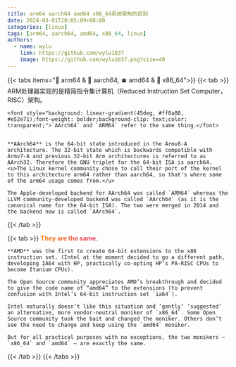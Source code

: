 ```yaml
---
title: arm64 aarch64 amd64 x86_64系统架构的区别
date: 2024-03-01T20:05:09+08:00
categories: [linux]
tags: [arm64, aarch64, amd64, x86_64, linux]
authors:
  - name: wylu
    link: https://github.com/wylu1037
    image: https://github.com/wylu1037.png?size=40
---
```


{{< tabs items="🍋 arm64 & 🍓 aarch64, 🫐 amd64 & 🍑 x86_64">}}
  {{< tab >}}
    ARM处理器实现的是精简指令集计算机（Reduced Instruction Set Computer，RISC）架构。

    <font style="background: linear-gradient(45deg, #ff8a00, #e52e71);font-weight: bolder;background-clip: text;color: transparent;">`AArch64` and `ARM64` refer to the same thing.</font>
    

    **AArch64** is the 64-bit state introduced in the Armv8-A architecture. The 32-bit state which is backwards compatible with Armv7-A and previous 32-bit Arm architectures is referred to as AArch32. Therefore the GNU triplet for the 64-bit ISA is aarch64. 
    <u>The Linux kernel community chose to call their port of the kernel to this architecture arm64 rather than aarch64, so that's where some of the arm64 usage comes from.</u>

    The Apple-developed backend for AArch64 was called `ARM64` whereas the LLVM community-developed backend was called `AArch64` (as it is the canonical name for the 64-bit ISA). The two were merged in 2014 and the backend now is called `AArch64`.
  {{< /tab >}}

  {{< tab >}}
    <font style="background: linear-gradient(45deg, #ff8a00, #e52e71);font-weight: bolder;background-clip: text;color: transparent;">They are the same.</font>

    **AMD** was the first to create 64-bit extensions to the x86 instruction set. (Intel at the moment decided to go a different path, developing IA64 with HP, practically co-opting HP’s PA-RISC CPUs to become Itanium CPUs).

    The Open Source community appreciates AMD’s breakthrough and decided to give the code name of “amd64” to the extensions (to prevent confusion with Intel’s 64-bit instruction set `ia64`).

    Intel naturally doesn’t like this situation and ‘gently’ ‘suggested’ an alternative, more vendor-neutral moniker of `x86_64`. Some Open Source community took the bait and changed the moniker. Others don’t see the need to change and keep using the `amd64` moniker.

    But for all practical purposes with no exceptions, the two monikers — `x86_64` and `amd64` — are exactly the same.
  {{< /tab >}}
{{< /tabs >}}

